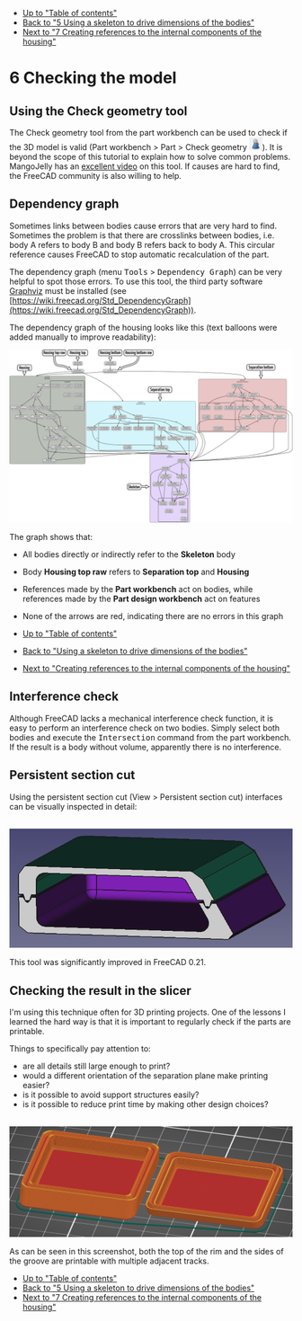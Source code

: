 * [Up to "Table of contents"](../Readme.md)
* [Back to "5 Using a skeleton to drive dimensions of the bodies"](../05-skeleton-body/Readme.md)
* [Next to "7 Creating references to the internal components of the housing"](../07-referencing-components/Readme.md)

# 6 Checking the model

## Using the Check geometry tool

The Check geometry tool from the part workbench can be used to check if the 3D model is valid (Part workbench > Part > Check geometry ![Dependency graph](./images/check-geometry-button-small.png)). It is beyond the scope of this tutorial to explain how to solve common problems. MangoJelly has an [excellent video](https://www.youtube.com/watch?v=bw1Y5mrHrWY) on this tool. If causes are hard to find, the FreeCAD community is also willing to help.

## Dependency graph

Sometimes links between bodies cause errors that are very hard to find. Sometimes the problem is that there are crosslinks between bodies, i.e. body A refers to body B and body B refers back to body A. This circular reference causes FreeCAD to stop automatic recalculation of the part.

The dependency graph (menu <kbd>Tools</kbd> > <kbd>Dependency Graph</kbd>) can be very helpful to spot those errors. To use this tool, the third party software [Graphviz](https://graphviz.org/) must be installed (see [https://wiki.freecad.org/Std_DependencyGraph](https://wiki.freecad.org/Std_DependencyGraph)).

The dependency graph of the housing looks like this (text balloons were added manually to improve readability):

![Dependency graph](./images/dependency-graph.png)

The graph shows that:
* All bodies directly or indirectly refer to the **Skeleton** body 
* Body **Housing top raw** refers to **Separation top** and **Housing**
* References made by the **Part workbench** act on bodies, while references made by the **Part design workbench** act on features
* None of the arrows are red, indicating there are no errors in this graph

* [Up to "Table of contents"](../Readme.md)
* [Back to "Using a skeleton to drive dimensions of the bodies"](./05-skeleton-body/Readme.md)
* [Next to "Creating references to the internal components of the housing"](./07-referencing-components/Readme.md)


## Interference check

Although FreeCAD lacks a mechanical interference check function, it is easy to perform an interference check on two bodies. Simply select both bodies and execute the <kbd>Intersection</kbd> command from the part workbench. If the result is a body without volume, apparently there is no interference.

## Persistent section cut

Using the persistent section cut (View > Persistent section cut) interfaces can be visually inspected in detail:

<p align="center">
  <img src="./images/persistent-section-cut.png" alt="Persistent section cut" width="548">
</p>

This tool was significantly improved in FreeCAD 0.21.


## Checking the result in the slicer

I'm using this technique often for 3D printing projects. One of the lessons I learned the hard way is that it is important to regularly check if the parts are printable.

Things to specifically pay attention to:
- are all details still large enough to print?
- would a different orientation of the separation plane make printing easier?
- is it possible to avoid support structures easily?
- is it possible to reduce print time by making other design choices?

<p align="center">
  <img src="./images/slicing.png" alt="Slicing" width="1075">
</p>

As can be seen in this screenshot, both the top of the rim and the sides of the groove are printable with multiple adjacent tracks.

* [Up to "Table of contents"](../Readme.md)
* [Back to "5 Using a skeleton to drive dimensions of the bodies"](../05-skeleton-body/Readme.md)
* [Next to "7 Creating references to the internal components of the housing"](../07-referencing-components/Readme.md)
